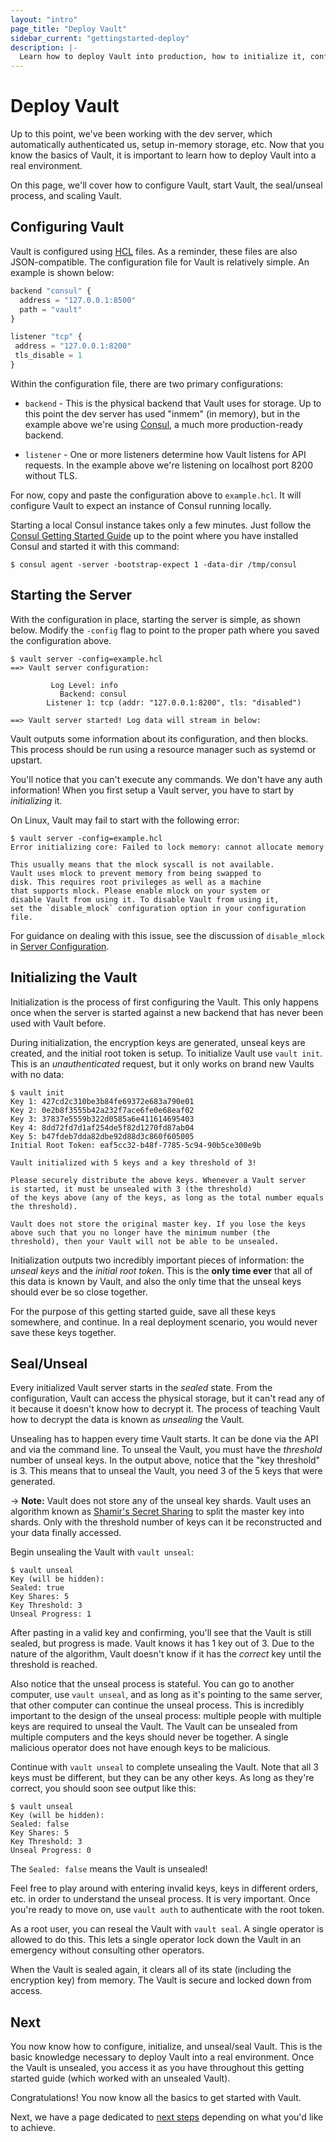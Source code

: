 ```yaml
---
layout: "intro"
page_title: "Deploy Vault"
sidebar_current: "gettingstarted-deploy"
description: |-
  Learn how to deploy Vault into production, how to initialize it, configure it, etc.
---
```


# Deploy Vault

Up to this point, we've been working with the dev server, which
automatically authenticated us, setup in-memory storage, etc. Now that
you know the basics of Vault, it is important to learn how to deploy
Vault into a real environment.

On this page, we'll cover how to configure Vault, start Vault, the
seal/unseal process, and scaling Vault.

## Configuring Vault

Vault is configured using [HCL](https://github.com/hashicorp/hcl) files.
As a reminder, these files are also JSON-compatible. The configuration
file for Vault is relatively simple. An example is shown below:

```javascript
backend "consul" {
  address = "127.0.0.1:8500"
  path = "vault"
}

listener "tcp" {
 address = "127.0.0.1:8200"
 tls_disable = 1
}
```

Within the configuration file, there are two primary configurations:

  * `backend` - This is the physical backend that Vault uses for
    storage. Up to this point the dev server has used "inmem" (in memory),
    but in the example above we're using [Consul](http://www.consul.io),
    a much more production-ready backend.

  * `listener` - One or more listeners determine how Vault listens for
    API requests. In the example above we're listening on localhost port
    8200 without TLS.

For now, copy and paste the configuration above to `example.hcl`. It will
configure Vault to expect an instance of Consul running locally.

Starting a local Consul instance takes only a few minutes. Just follow the
[Consul Getting Started Guide](https://www.consul.io/intro/getting-started/install.html)
up to the point where you have installed Consul and started it with this command:

```shell
$ consul agent -server -bootstrap-expect 1 -data-dir /tmp/consul
```

## Starting the Server

With the configuration in place, starting the server is simple, as
shown below. Modify the `-config` flag to point to the proper path
where you saved the configuration above.

```
$ vault server -config=example.hcl
==> Vault server configuration:

         Log Level: info
           Backend: consul
        Listener 1: tcp (addr: "127.0.0.1:8200", tls: "disabled")

==> Vault server started! Log data will stream in below:
```

Vault outputs some information about its configuration, and then blocks.
This process should be run using a resource manager such as systemd or
upstart.

You'll notice that you can't execute any commands. We don't have any
auth information! When you first setup a Vault server, you have to start
by _initializing_ it.

On Linux, Vault may fail to start with the following error:

```shell
$ vault server -config=example.hcl
Error initializing core: Failed to lock memory: cannot allocate memory

This usually means that the mlock syscall is not available.
Vault uses mlock to prevent memory from being swapped to
disk. This requires root privileges as well as a machine
that supports mlock. Please enable mlock on your system or
disable Vault from using it. To disable Vault from using it,
set the `disable_mlock` configuration option in your configuration
file.
```

For guidance on dealing with this issue, see the discussion of
`disable_mlock` in [Server Configuration](/docs/config/index.html).

## Initializing the Vault

Initialization is the process of first configuring the Vault. This
only happens once when the server is started against a new backend that
has never been used with Vault before.

During initialization, the encryption keys are generated, unseal keys
are created, and the initial root token is setup. To initialize Vault
use `vault init`. This is an _unauthenticated_ request, but it only works
on brand new Vaults with no data:

```
$ vault init
Key 1: 427cd2c310be3b84fe69372e683a790e01
Key 2: 0e2b8f3555b42a232f7ace6fe0e68eaf02
Key 3: 37837e5559b322d0585a6e411614695403
Key 4: 8dd72fd7d1af254de5f82d1270fd87ab04
Key 5: b47fdeb7dda82dbe92d88d3c860f605005
Initial Root Token: eaf5cc32-b48f-7785-5c94-90b5ce300e9b

Vault initialized with 5 keys and a key threshold of 3!

Please securely distribute the above keys. Whenever a Vault server
is started, it must be unsealed with 3 (the threshold)
of the keys above (any of the keys, as long as the total number equals
the threshold).

Vault does not store the original master key. If you lose the keys
above such that you no longer have the minimum number (the
threshold), then your Vault will not be able to be unsealed.
```

Initialization outputs two incredibly important pieces of information:
the _unseal keys_ and the _initial root token_. This is the
**only time ever** that all of this data is known by Vault, and also the
only time that the unseal keys should ever be so close together.

For the purpose of this getting started guide, save all these keys
somewhere, and continue. In a real deployment scenario, you would never
save these keys together.

## Seal/Unseal

Every initialized Vault server starts in the _sealed_ state. From
the configuration, Vault can access the physical storage, but it can't
read any of it because it doesn't know how to decrypt it. The process
of teaching Vault how to decrypt the data is known as _unsealing_ the
Vault.

Unsealing has to happen every time Vault starts. It can be done via
the API and via the command line. To unseal the Vault, you
must have the _threshold_ number of unseal keys. In the output above,
notice that the "key threshold" is 3. This means that to unseal
the Vault, you need 3 of the 5 keys that were generated.

-> **Note:** Vault does not store any of the unseal key shards. Vault
uses an algorithm known as
[Shamir's Secret Sharing](http://en.wikipedia.org/wiki/Shamir%27s_Secret_Sharing)
to split the master key into shards. Only with the threshold number of keys
can it be reconstructed and your data finally accessed.

Begin unsealing the Vault with `vault unseal`:

```
$ vault unseal
Key (will be hidden):
Sealed: true
Key Shares: 5
Key Threshold: 3
Unseal Progress: 1
```

After pasting in a valid key and confirming, you'll see that the Vault
is still sealed, but progress is made. Vault knows it has 1 key out of 3.
Due to the nature of the algorithm, Vault doesn't know if it has the
_correct_ key until the threshold is reached.

Also notice that the unseal process is stateful. You can go to another
computer, use `vault unseal`, and as long as it's pointing to the same server,
that other computer can continue the unseal process. This is incredibly
important to the design of the unseal process: multiple people with multiple
keys are required to unseal the Vault. The Vault can be unsealed from
multiple computers and the keys should never be together. A single malicious
operator does not have enough keys to be malicious.

Continue with `vault unseal` to complete unsealing the Vault. Note that
all 3 keys must be different, but they can be any other keys. As long as
they're correct, you should soon see output like this:

```
$ vault unseal
Key (will be hidden):
Sealed: false
Key Shares: 5
Key Threshold: 3
Unseal Progress: 0
```

The `Sealed: false` means the Vault is unsealed!

Feel free to play around with entering invalid keys, keys in different
orders, etc. in order to understand the unseal process. It is very important.
Once you're ready to move on, use `vault auth` to authenticate with
the root token.

As a root user, you can reseal the Vault with `vault seal`. A single
operator is allowed to do this. This lets a single operator lock down
the Vault in an emergency without consulting other operators.

When the Vault is sealed again, it clears all of its state (including
the encryption key) from memory. The Vault is secure and locked down
from access.

## Next

You now know how to configure, initialize, and unseal/seal Vault.
This is the basic knowledge necessary to deploy Vault into a real
environment. Once the Vault is unsealed, you access it as you have
throughout this getting started guide (which worked with an unsealed Vault).

Congratulations! You now know all the basics to get started with Vault.

Next, we have a page dedicated to
[next steps](/intro/getting-started/next-steps.html) depending on
what you'd like to achieve.
